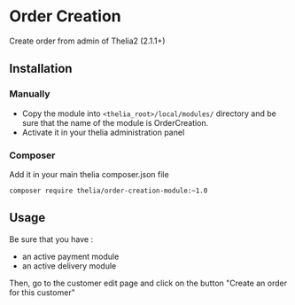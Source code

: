 # Order Creation

Create order from admin of Thelia2 (2.1.1+)

## Installation

### Manually

* Copy the module into ```<thelia_root>/local/modules/``` directory and be sure that the name of the module is OrderCreation.
* Activate it in your thelia administration panel

### Composer

Add it in your main thelia composer.json file

```
composer require thelia/order-creation-module:~1.0
```

## Usage

Be sure that you have :
 - an active payment module
 - an active delivery module

Then, go to the customer edit page and click on the button "Create an order for this customer"